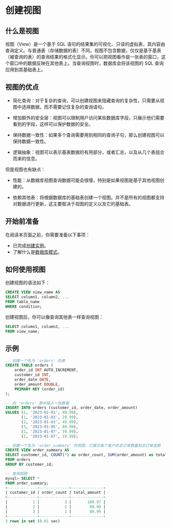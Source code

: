 # 创建视图

## 什么是视图

视图（View）是一个基于 SQL 语句的结果集的可视化、只读的虚拟表，其内容由查询定义。与普通表（存储数据的表）不同，视图不包含数据，仅仅是基于基表（被查询的表）的查询结果的格式化显示。你可以把视图看作是一张表的窗口，这个窗口中的数据反映在其他表上。当查询视图时，数据库会将该视图的 SQL 查询应用到其基础表上。

## 视图的优点

- 简化查询：对于复杂的查询，可以创建视图来隐藏查询的复杂性，只需要从视图中选择数据，而不需要记住复杂的查询语句。

- 增加额外的安全层：视图可以限制用户访问某些数据库字段，只展示他们需要看到的字段，这样可以保护数据的安全。

- 保持数据一致性：如果多个查询需要用到相同的查询子句，那么创建视图可以保持数据一致性。

- 逻辑抽象：视图可以表示基表数据的有用部分，或者汇总，以及从几个表组合而来的信息。

但是视图也有缺点：

- 性能：从数据库视图查询数据可能会很慢，特别是如果视图是基于其他视图创建的。

- 依赖其他表：将根据数据库的基础表创建一个视图。并不是所有的视图都支持对数据进行更新，这主要取决于视图的定义以及它的基础表。

## 开始前准备

在阅读本页面之前，你需要准备以下事项：

- 已完成[创建实例](../../Instance-Mgmt/create-instance.md)。
- 了解什么是[数据库模式](overview.md)。

## 如何使用视图

创建视图的语法如下：

```sql
CREATE VIEW view_name AS
SELECT column1, column2, ...
FROM table_name
WHERE condition;
```

创建视图后，你可以像查询其他表一样查询视图：

```sql
SELECT column1, column2, ...
FROM view_name;
```

## 示例

```sql
-- 创建一个名为 'orders' 的表
CREATE TABLE orders (
    order_id INT AUTO_INCREMENT,
    customer_id INT,
    order_date DATE,
    order_amount DOUBLE,
    PRIMARY KEY (order_id)
);

-- 向 'orders' 表中插入一些数据
INSERT INTO orders (customer_id, order_date, order_amount)
VALUES (1, '2023-01-01', 99.99),
       (1, '2023-01-03', 29.99),
       (2, '2023-01-03', 49.99),
       (3, '2023-01-05', 89.99),
       (1, '2023-01-07', 59.99),
       (2, '2023-01-07', 19.99);

-- 创建一个名为 'order_summary' 的视图，它展示每个客户的总订单数量和总订单金额
CREATE VIEW order_summary AS
SELECT customer_id, COUNT(*) as order_count, SUM(order_amount) as total_amount
FROM orders
GROUP BY customer_id;

-- 查询视图
mysql> SELECT *
FROM order_summary;
+-------------+-------------+--------------+
| customer_id | order_count | total_amount |
+-------------+-------------+--------------+
|           1 |           3 |       189.97 |
|           2 |           2 |        69.98 |
|           3 |           1 |        89.99 |
+-------------+-------------+--------------+
3 rows in set (0.01 sec)
```
